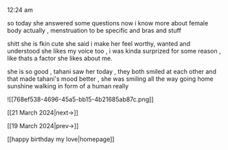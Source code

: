 
12:24 am

so today she answered some questions
now i know more about female body actually , menstruation to be specific
and bras and stuff

shitt she is fkin cute
she said i make her feel worthy, wanted and understood 
she likes my voice too , i was kinda surprized for some reason , like thats a factor she likes about me.

she is so good , tahani saw her today , they both smiled at each other and that made tahani's mood better , she was smiling all the way going home
sunshine walking in form of a human really


![[768ef538-4696-45a5-bb15-4b21685ab87c.png]]

[[21 March 2024|next->]]

[[19 March 2024|prev->]]

[[happy birthday my love|homepage]]